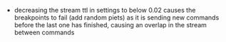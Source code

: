 - decreasing the stream ttl in settings to below 0.02 causes the breakpoints to fail (add random piets) as it is sending new commands before the last one has finished, causing an overlap in the stream between commands
